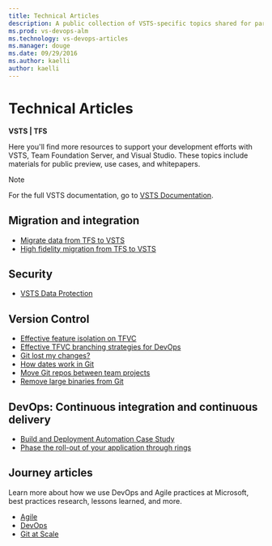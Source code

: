 ```yaml
---
title: Technical Articles 
description: A public collection of VSTS-specific topics shared for partners.
ms.prod: vs-devops-alm
ms.technology: vs-devops-articles
ms.manager: douge
ms.date: 09/29/2016
ms.author: kaelli
author: kaelli
---
```


# Technical Articles

**VSTS | TFS**

Here you'll find more resources to support your development efforts with VSTS, Team Foundation Server, and Visual Studio. These topics include materials for public preview, use cases, and whitepapers. 

> [!NOTE]
> For the full VSTS documentation, go to [VSTS Documentation](/vsts).
   
##	Migration and integration

*   [Migrate data from TFS to VSTS](migration-overview.md)
*   [High fidelity migration from TFS to VSTS](migrate-to-vsts-from-tfs.md)  

##	Security

*   [VSTS Data Protection](team-services-security-whitepaper.md)

## Version Control

*   [Effective feature isolation on TFVC](effective-feature-isolation-on-tfvc.md)
*   [Effective TFVC branching strategies for DevOps](effective-tfvc-branching-strategies-for-devops.md)
*   [Git lost my changes?](git-log-history-simplification.md)
*   [How dates work in Git](git-dates.md)
*   [Move Git repos between team projects](move-git-repos-between-team-projects.md)
*   [Remove large binaries from Git](remove-binaries.md)

##	DevOps: Continuous integration and continuous delivery

*   [Build and Deployment Automation Case Study](build-deployment-best-practices.md)
*   [Phase the roll-out of your application through rings](phase-rollout-with-rings.md)
 

## Journey articles

Learn more about how we use DevOps and Agile practices at Microsoft, best practices research, lessons learned, and more.

*   [Agile](https://www.visualstudio.com/learn/what-is-agile/)
*   [DevOps](https://www.visualstudio.com/learn/what-is-devops/)
*   [Git at Scale](https://www.visualstudio.com/learn/git-at-scale/)

